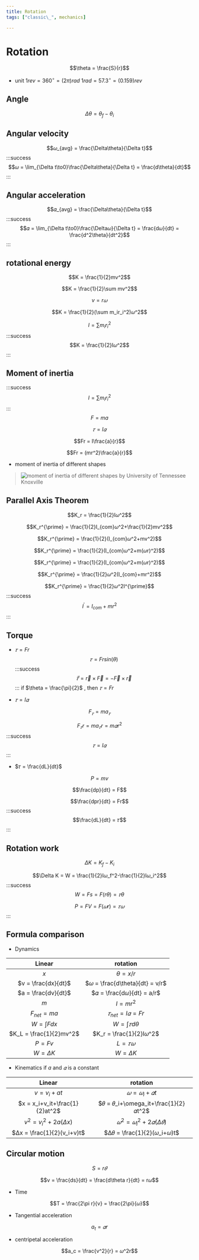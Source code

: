 ```yaml
---
title: Rotation
tags: ["classic\_", mechanics]

---
```


# Rotation
$$\theta = \frac{S}{r}$$
* unit
$1rev = 360^\circ = (2\pi) rad$
$1rad = 57.3^\circ = (0.159)rev$
## Angle
$$\Delta \theta = \theta_f-\theta_i$$
## Angular velocity
$$𝜔_{avg} = \frac{\Delta\theta}{\Delta t}$$
:::success
$$𝜔 = \lim_{\Delta t\to0}\frac{\Delta\theta}{\Delta t} = \frac{d\theta}{dt}$$
:::
## Angular acceleration
$$𝛼_{avg} = \frac{\Delta\theta}{\Delta t}$$
:::success
$$𝛼 = \lim_{\Delta t\to0}\frac{\Delta𝜔}{\Delta t} = \frac{d𝜔}{dt} = \frac{d^2\theta}{dt^2}$$
:::
## rotational energy
$$K = \frac{1}{2}mv^2$$

$$K = \frac{1}{2}\sum mv^2$$

$$v = r𝜔$$

$$K = \frac{1}{2}(\sum m_ir_i^2)𝜔^2$$

$$I = \sum m_ir_i^2$$
:::success
$$K = \frac{1}{2}I𝜔^2$$
:::
## Moment of inertia
:::success
$$I = \sum m_ir_i^2$$
:::
$$F = ma$$

$$𝜏 = I𝛼$$

$$Fr = I\frac{a}{r}$$

$$Fr = (mr^2)\frac{a}{r}$$

* moment of inertia of different shapes
> ![moment of inertia of different shapes](https://hackmd.io/_uploads/HkP6LQ8mke.png)
>by University of Tennessee Knoxville
## Parallel Axis Theorem

$$K_r = \frac{1}{2}I𝜔^2$$

$$K_r^{\prime} = \frac{1}{2}I_{com}𝜔^2+\frac{1}{2}mv^2$$

$$K_r^{\prime} = \frac{1}{2}(I_{com}𝜔^2+mv^2)$$

$$K_r^{\prime} = \frac{1}{2}(I_{com}𝜔^2+m(𝜔r)^2)$$

$$K_r^{\prime} = \frac{1}{2}(I_{com}𝜔^2+m(𝜔r)^2)$$

$$K_r^{\prime} = \frac{1}{2}𝜔^2(I_{com}+mr^2)$$

$$K_r^{\prime} = \frac{1}{2}𝜔^2I^{\prime}$$
:::success
$$I^{\prime} = I_{com}+mr^2$$
:::
## Torque
* $𝜏 = Fr$
$$𝜏 = Frsin(\theta)$$
:::success
$$\vec{𝜏} = \vec{r}\times \vec{F} = -\vec{F}\times \vec{r}$$
:::
if $\theta = \frac{\pi}{2}$ , then $𝜏 = Fr$ 

* $𝜏 = I𝛼$

$$F_𝜏 = ma_𝜏$$

$$F_𝜏r = ma_𝜏r = m𝛼r^2$$
:::success
$$𝜏 = I𝛼$$
:::
* $𝜏 = \frac{dL}{dt}$

$$P = mv$$

$$\frac{dp}{dt} = F$$

$$\frac{dpr}{dt} = Fr$$
:::success
$$\frac{dL}{dt} = 𝜏$$
:::
## Rotation work
$$\Delta K = K_f-K_i$$

$$\Delta K = W = \frac{1}{2}I𝜔_f^2-\frac{1}{2}I𝜔_i^2$$
:::success
$$W = Fs = F(r\theta) = 𝜏\theta$$

$$P = FV = F(𝜔r) = 𝜏𝜔$$
:::
## Formula comparison 
* Dynamics

|         Linear          |            rotation            |
|:-----------------------:|:------------------------------:|
|           $x$           |         $\theta = x/r$         |
|   $v = \frac{dx}{dt}$   | $𝜔 = \frac{d\theta}{dt} = v/r$ |
|   $a = \frac{dv}{dt}$   |   $𝛼 = \frac{d𝜔}{dt} = a/r$    |
|           $m$           |           $I = mr^2$           |
|     $F_{net} = ma$      |      $𝜏_{net} = I𝛼 = Fr$       |
|     $W = \int F dx$     |      $W = \int 𝜏 d\theta$      |
| $K_L = \frac{1}{2}mv^2$ |    $K_r = \frac{1}{2}I𝜔^2$     |
|        $P = Fv$         |            $L = 𝜏𝜔$            |
|     $W = \Delta K$      |         $W = \Delta K$         |

* Kinematics
if $a$ and $𝛼$ is a constant

|             Linear             |            rotation            |
|:------------------------------:|:------------------------------:|
|          $v = v_i+at$          |          $𝜔 = 𝜔_i+𝛼t$          |
| $x = x_i+v_it+\frac{1}{2}at^2$ | $𝜃 = 𝜃_i+\omega_it+\frac{1}{2}𝛼t^2$ |
|   $v^2 = v_i^2+2a(\Delta x)$   |   $𝜔^2 = 𝜔_i^2+2𝛼(\Delta 𝜃)$   |
|   $Δx = \frac{1}{2}(v_i+v)t$   |   $Δ𝜃 = \frac{1}{2}(𝜔_i+𝜔)t$   |

## Circular motion
$$S = r𝜃$$

$$v = \frac{ds}{dt} = \frac{d\theta r}{dt} = r𝜔$$

* Time

$$T = \frac{2\pi r}{v} = \frac{2\pi}{𝜔}$$

* Tangential acceleration

$$a_t = 𝛼r$$

* centripetal acceleration

$$a_c = \frac{v^2}{r} = 𝜔^2r$$